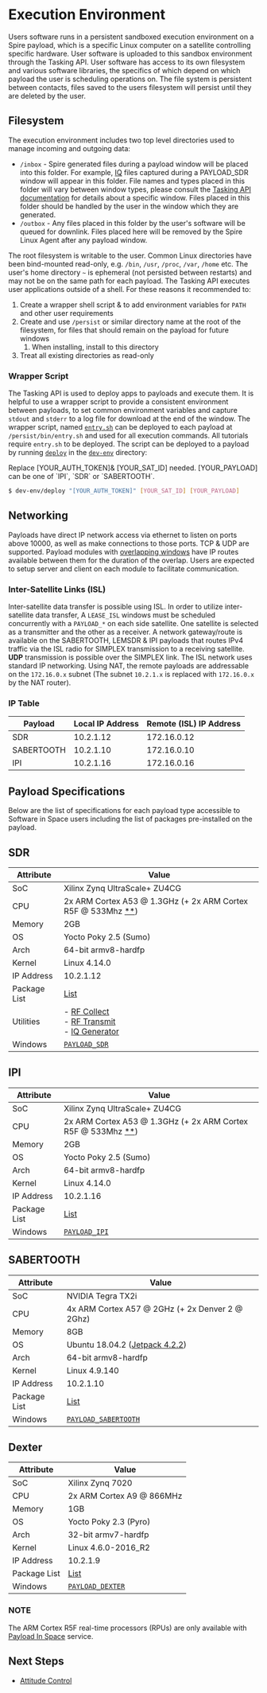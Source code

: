 # Execution Environment

Users software runs in a persistent sandboxed execution environment on a Spire payload, which is a specific Linux computer on a satellite controlling specific hardware.  User software is uploaded to this sandbox environment through the Tasking API.  User software has access to its own filesystem and various software libraries, the specifics of which depend on which payload the user is scheduling operations on.  The file system is persistent between contacts, files saved to the users filesystem will persist until they are deleted by the user.

## Filesystem

The execution environment includes two top level directories used to manage incoming and outgoing data:

* `/inbox` - Spire generated files during a payload window will be placed into this folder. 
For example, [IQ](#iq-generator) files captured during a PAYLOAD_SDR window will appear in this folder.  File names and types placed in this folder
will vary between window types, please consult the [Tasking API documentation](https://developers.spire.com/tasking-api-docs/) 
for details about a specific window.  Files placed in this folder should be handled by the user in the window which they are generated.
* `/outbox` - Any files placed in this folder by the user's software will be queued for downlink.  Files placed here will be removed by the Spire Linux Agent after 
any payload window.

The root filesystem is writable to the user. Common Linux directories have been bind-mounted read-only, e.g. `/bin`, `/usr`, `/proc`, `/var`, `/home` etc. The user's home directory `~` is ephemeral (not persisted between restarts) and may not be on the same path for each payload. The Tasking API executes user applications outside of a shell. For these reasons it recommended to:

1. Create a wrapper shell script & to add environment variables for `PATH` and other user requirements
1. Create and use `/persist` or similar directory name at the root of the filesystem, for files that should remain on the payload for future windows
   1. When installing, install to this directory
1. Treat all existing directories as read-only


### Wrapper Script

The Tasking API is used to deploy apps to payloads and execute them. It is helpful to use a wrapper script to provide a consistent environment between payloads, to set common environment variables and capture `stdout` and `stderr` to a log file for download at the end of the window. The wrapper script, named [`entry.sh`](https://github.com/nsat/space-services-user-guide/blob/main/dev-env/entry.sh) can be deployed to each payload at `/persist/bin/entry.sh` and used for all execution commands. All tutorials require `entry.sh` to be deployed. The script can be deployed to a payload by running [`deploy`](https://github.com/nsat/space-services-user-guide/blob/main/dev-env/deploy) in the [`dev-env`](https://github.com/nsat/space-services-user-guide/tree/main/dev-env) directory:


<aside class="notice">Replace [YOUR_AUTH_TOKEN]& [YOUR_SAT_ID] needed. [YOUR_PAYLOAD] can be one of `IPI`, `SDR` or `SABERTOOTH`.</aside>

```bash
$ dev-env/deploy "[YOUR_AUTH_TOKEN]" [YOUR_SAT_ID] [YOUR_PAYLOAD]
```


## Networking

Payloads have direct IP network access via ethernet to listen on ports above 10000, as well as make connections to those ports. TCP & UDP are supported. Payload modules with [overlapping windows](https://developers.spire.com/tasking-api-docs/#overlapping-windows) have IP routes available between them for the duration of the overlap. Users are expected to setup server and client on each module to facilitate communication.


### Inter-Satellite Links (ISL)

Inter-satellite data transfer is possible using ISL. In order to utilize inter-satellite data transfer, A `LEASE_ISL` windows must be scheduled concurrently with a `PAYLOAD_*` on each side satellite. One satellite is selected as a transmitter and the other as a receiver. A network gateway/route is available on the SABERTOOTH, LEMSDR & IPI payloads that routes IPv4 traffic via the ISL radio for SIMPLEX transmission to a receiving satellite. **UDP** transmission is possible over the SIMPLEX link.  The ISL network uses standard IP networking. Using NAT, the remote payloads are addressable on the
`172.16.0.x` subnet (The subnet `10.2.1.x` is replaced with `172.16.0.x` by the NAT router).


### IP Table

| Payload | Local IP Address | Remote (ISL) IP Address |
| - | - | - |
| SDR | 10.2.1.12 | 172.16.0.12 |
| SABERTOOTH | 10.2.1.10 | 172.16.0.10 |
| IPI | 10.2.1.16 | 172.16.0.16 |


## Payload Specifications

Below are the list of specifications for each payload type accessible to Software in Space users including the list of packages pre-installed on the payload.

## SDR

| Attribute    | Value                               |
| ------------ | ------------------------------------|
| SoC          | Xilinx Zynq UltraScale+ ZU4CG       |
| CPU          | 2x ARM Cortex A53 @ 1.3GHz (+ 2x ARM Cortex R5F @ 533Mhz [**](#note))	|
| Memory       | 2GB                                 |
| OS           | Yocto Poky 2.5 (Sumo)               |
| Arch         | 64-bit armv8-hardfp	              |
| Kernel       | Linux 4.14.0                        |
| IP Address   | 10.2.1.12                           |
| Package List | [List](./text/sdr_package_list.txt) |
| Utilities    | - [RF Collect](./Utilities.md#rf-collect)<br> - [RF Transmit](./Utilities.md#rf-transmit)<br> - [IQ Generator](./Utilities.md#iq-generator) |
| Windows      | [`PAYLOAD_SDR`](https://developers.spire.com/tasking-api-docs/#payload_sdr-v2) |


## IPI

| Attribute    | Value                               |
| ------------ | ------------------------------------|
| SoC          | Xilinx Zynq UltraScale+ ZU4CG       |
| CPU          | 2x ARM Cortex A53 @ 1.3GHz (+ 2x ARM Cortex R5F @ 533Mhz [**](#note))	|
| Memory       | 2GB                                 |
| OS           | Yocto Poky 2.5 (Sumo)               |
| Arch         | 64-bit armv8-hardfp	             |
| Kernel       | Linux 4.14.0                        |
| IP Address   | 10.2.1.16                            |
| Package List | [List](./text/ipi_package_list.txt) |
| Windows      | [`PAYLOAD_IPI`](https://developers.spire.com/tasking-api-docs/#payload_ipi) |


## SABERTOOTH

| Attribute    | Value                               |
| ------------ | ------------------------------------|
| SoC          | NVIDIA Tegra TX2i                   |
| CPU          | 4x ARM Cortex A57 @ 2GHz (+ 2x Denver 2 @ 2Ghz) |
| Memory       | 8GB                                 |
| OS           | Ubuntu 18.04.2 ([Jetpack 4.2.2](https://developer.nvidia.com/jetpack-422-archive)) |
| Arch         | 64-bit armv8-hardfp	             |
| Kernel       | Linux 4.9.140                       |
| IP Address   | 10.2.1.10                           |
| Package List | [List](./text/sabertooth_package_list.txt) |
| Windows      | [`PAYLOAD_SABERTOOTH`](https://developers.spire.com/tasking-api-docs/#compute-boards) |


## Dexter

| Attribute    | Value                               |
| ------------ | ------------------------------------|
| SoC          | Xilinx Zynq 7020                    |
| CPU          | 2x ARM Cortex A9 @ 866MHz	         |
| Memory       | 1GB                                 |
| OS           | Yocto Poky 2.3 (Pyro)               |
| Arch         | 32-bit armv7-hardfp	             |
| Kernel       | Linux 4.6.0-2016_R2                 |
| IP Address   | 10.2.1.9                            |
| Package List | [List](./text/dexter_package_list.txt) |
| Windows      | [`PAYLOAD_DEXTER`](https://developers.spire.com/tasking-api-docs/#payload_dexter) |

### NOTE

The ARM Cortex R5F real-time processors (RPUs) are only available with [Payload In Space](./PayloadInSpace.md) service.

## Next Steps

 - [Attitude Control](./AttitudeControl.md)
